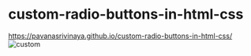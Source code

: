 # custom-radio-buttons-in-html-css

https://pavanasrivinaya.github.io/custom-radio-buttons-in-html-css/
![custom](https://user-images.githubusercontent.com/36202394/135441587-e5ff7471-3435-4148-a1d1-127804f4094c.png)
